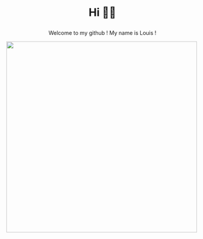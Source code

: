 # <p align="center">Hi 👋👋</p>
  
<div>
<p align="center">Welcome to my github ! My name is Louis !</p>
<img align="center" width="500" src="https://ih1.redbubble.net/image.1780036400.9747/raf,360x360,075,t,fafafa:ca443f4786.jpg">
</div>

<!--
**Kae134/Kae134** is a ✨ _special_ ✨ repository because its `README.md` (this file) appears on your GitHub profile.

Here are some ideas to get you started:

- 🔭 I’m currently working on ...
- 🌱 I’m currently learning ...
- 👯 I’m looking to collaborate on ...
- 🤔 I’m looking for help with ...
- 💬 Ask me about ...
- 📫 How to reach me: ...
- 😄 Pronouns: ...
- ⚡ Fun fact: ...
-->

